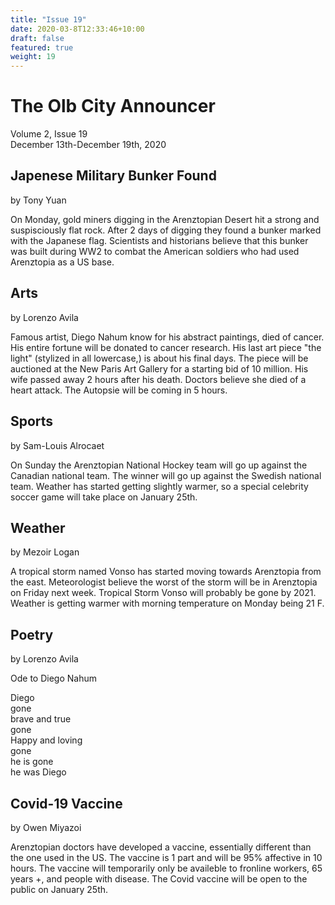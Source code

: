 ```yaml
---
title: "Issue 19"
date: 2020-03-8T12:33:46+10:00
draft: false
featured: true
weight: 19
---
```


# The Olb City Announcer
Volume 2, Issue 19    
December 13th-December 19th, 2020

## Japenese Military Bunker Found
by Tony Yuan

On Monday, gold miners digging in the Arenztopian Desert hit a strong and suspisciously flat rock. After 2 days of digging they found a bunker marked with the Japanese flag. Scientists and historians believe that this bunker was built during WW2 to combat the American soldiers who had used Arenztopia as a US base. 

## Arts
by Lorenzo Avila

Famous artist, Diego Nahum know for his abstract paintings, died of cancer. His entire fortune will be donated to cancer research. His last art piece "the light" (stylized in all lowercase,) is about his final days. The piece will be auctioned at the New Paris Art Gallery for a starting bid of 10 million. His wife passed away 2 hours after his death. Doctors believe she died of a heart attack. The Autopsie will be coming in 5 hours.

## Sports
by Sam-Louis Alrocaet

On Sunday the Arenztopian National Hockey team will go up against the Canadian national team. The winner will go up against the Swedish national team. Weather has started getting slightly warmer, so a special celebrity soccer game will take place on January 25th. 

## Weather
by Mezoir Logan 

A tropical storm named Vonso has started moving towards Arenztopia from the east. Meteorologist believe the worst of the storm will be in Arenztopia on Friday next week. Tropical Storm Vonso will probably be gone by 2021. Weather is getting warmer with morning temperature on Monday being 21 F.

## Poetry 
by Lorenzo Avila 

Ode to Diego Nahum

Diego     
gone    
brave and true    
gone    
Happy and loving    
gone    
he is gone    
he was Diego   


## Covid-19 Vaccine 
by Owen Miyazoi

Arenztopian doctors have developed a vaccine, essentially different than the one used in the US. The vaccine is 1 part and will be 95% affective in 10 hours. The vaccine will temporarily only be availeble to fronline workers, 65 years +, and people with disease. The Covid vaccine will be open to the public on January 25th.








